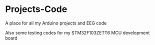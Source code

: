 # Projects-Code

A place for all my Arduino projects and EEG code

Also some testing codes for my STM32F103ZETT6 MCU development board
